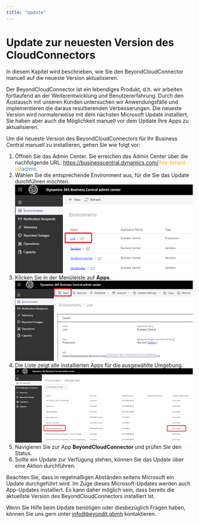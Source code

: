 ```yaml
---
title: "Update"
---
```


# <a name="update-your-cloudconnector-version"></a>Update zur neuesten Version des CloudConnectors

In diesem Kapitel wird beschrieben, wie Sie den BeyondCloudConnector manuell auf die neueste Version aktualisieren.  

Der BeyondCloudConnector ist ein lebendiges Produkt, d.h. wir arbeiten fortlaufend an der Weiterentwicklung und Benutzererfahrung. Durch den Austausch mit unseren Kunden untersuchen wir Anwendungsfälle und implementieren die daraus resultierenden Verbesserungen. Die neueste Version wird normalerweise mit dem nächsten Microsoft Update installiert, Sie haben aber auch die Möglichkeit manuell vor dem Update Ihre Apps zu aktualisieren.  

Um die neueste Version des BeyondCloudConnectors für Ihr Business Central manuell zu installieren, gehen Sie wie folgt vor:  

1. Öffnen Sie das Admin Center. Sie erreichen das Admin Center über die nachfolgende URL:
<a role="link" aria-disabled="true"><span style="color:steelblue">https://businesscentral.dynamics.com/</span><span style="color:orange">ihre-tenant-id</span><span style="color:steelblue">/admin</span></a>.  
1. Wählen Sie die entsprechende Environment aus, für die Sie das Update durchführen möchten.  
    ![update-overview](../assets/update-overview.png)  
1. Klicken Sie in der Menüleiste auf **Apps**.  
    ![update-menu](../assets/update-menu.png)  
1. Die Liste zeigt alle installierten Apps für die ausgewählte Umgebung.  
    ![update-status](../assets/update-status.png)  
1. Navigieren Sie zur App **BeyondCloudConnector** und prüfen Sie den Status.  
1. Sollte ein Update zur Verfügung stehen, können Sie das Update über eine Aktion durchführen.  

Beachten Sie, dass in regelmäßigen Abständen seitens Microsoft ein Update durchgeführt wird. Im Zuge dieses Microsoft-Updates werden auch App-Updates installiert. Es kann daher möglich sein, dass bereits die aktuellste Version des BeyondCloudConnectors installiert ist.  

Wenn Sie Hilfe beim Update benötigen oder diesbezüglich Fragen haben, können Sie uns gern unter 
<a href="mailto:info@beyondit.gmbh?cc=sascha.fischer@beyondit.gmbh&amp;subject=Frage zum Update von BeyondCloudConnector">info@beyondit.gbmh</a> kontaktieren.  